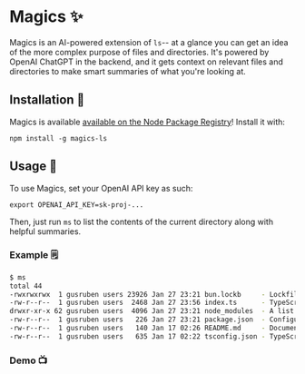 # Magics ✨

Magics is an AI-powered extension of `ls`-- at a glance you can get an idea of the more complex purpose of files and directories. It's powered by OpenAI ChatGPT in the backend, and it gets context on relevant files and directories to make smart summaries of what you're looking at. 

## Installation 🚀

Magics is available [available on the Node Package Registry](https://www.npmjs.com/package/magics-ls)! Install it with:
```
npm install -g magics-ls
```

## Usage 🔧

To use Magics, set your OpenAI API key as such:
```
export OPENAI_API_KEY=sk-proj-...
```

Then, just run `ms` to list the contents of the current directory along with helpful summaries.

### Example 🗒️

```sh
$ ms
total 44
-rwxrwxrwx  1 gusruben users 23926 Jan 27 23:21 bun.lockb     - Lockfile format for dependency management, likely related to package versions and metadata.
-rw-r--r--  1 gusruben users  2468 Jan 27 23:56 index.ts      - TypeScript file defining API interactions, filesystem and command execution using ChatGPT service.
drwxr-xr-x 62 gusruben users  4096 Jan 27 23:21 node_modules  - A list of dependencies for the NodeJS project.
-rw-r--r--  1 gusruben users   226 Jan 27 23:21 package.json  - Configuration file for Node.js projects, specifying metadata, dependencies, and scripts.
-rw-r--r--  1 gusruben users   140 Jan 17 02:26 README.md     - Documentation file providing information, instructions, guidelines, and context for a project or repository.
-rw-r--r--  1 gusruben users   635 Jan 17 02:22 tsconfig.json - TypeScript configuration file specifying compilation options, target version, and other compiler settings.
```

### Demo 📺
